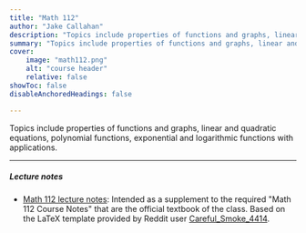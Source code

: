 ```yaml
---
title: "Math 112"
author: "Jake Callahan"
description: "Topics include properties of functions and graphs, linear and quadratic equations, polynomial functions, exponential and logarithmic functions with applications." 
summary: "Topics include properties of functions and graphs, linear and quadratic equations, polynomial functions, exponential and logarithmic functions with applications." 
cover:
    image: "math112.png"
    alt: "course header"
    relative: false
showToc: false
disableAnchoredHeadings: false

---
```


Topics include properties of functions and graphs, linear and quadratic equations, polynomial functions, exponential and logarithmic functions with applications.

---

##### Lecture notes

+ [Math 112 lecture notes](112_notes.pdf): 
Intended as a supplement to the required "Math 112 Course Notes" that are the official textbook of the class. Based on the LaTeX template provided by Reddit user [Careful_Smoke_4414](https://www.reddit.com/r/math/comments/ylajzo/latex_styletemplate_for_lecture_notes_ie_notes/iuz6qgz/).

